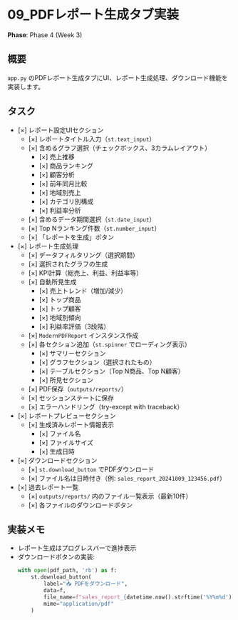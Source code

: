 # 09_PDFレポート生成タブ実装

**Phase**: Phase 4 (Week 3)

## 概要
`app.py` のPDFレポート生成タブにUI、レポート生成処理、ダウンロード機能を実装します。

## タスク
- [×] レポート設定UIセクション
  - [×] レポートタイトル入力（`st.text_input`）
  - [×] 含めるグラフ選択（チェックボックス、3カラムレイアウト）
    - [×] 売上推移
    - [×] 商品ランキング
    - [×] 顧客分析
    - [×] 前年同月比較
    - [×] 地域別売上
    - [×] カテゴリ別構成
    - [×] 利益率分析
  - [×] 含めるデータ期間選択（`st.date_input`）
  - [×] Top Nランキング件数（`st.number_input`）
  - [×] 「レポートを生成」ボタン
- [×] レポート生成処理
  - [×] データフィルタリング（選択期間）
  - [×] 選択されたグラフの生成
  - [×] KPI計算（総売上、利益、利益率等）
  - [×] 自動所見生成
    - [×] 売上トレンド（増加/減少）
    - [×] トップ商品
    - [×] トップ顧客
    - [×] 地域別傾向
    - [×] 利益率評価（3段階）
  - [×] `ModernPDFReport` インスタンス作成
  - [×] 各セクション追加（`st.spinner` でローディング表示）
    - [×] サマリーセクション
    - [×] グラフセクション（選択されたもの）
    - [×] テーブルセクション（Top N商品、Top N顧客）
    - [×] 所見セクション
  - [×] PDF保存（`outputs/reports/`）
  - [×] セッションステートに保存
  - [×] エラーハンドリング（try-except with traceback）
- [×] レポートプレビューセクション
  - [×] 生成済みレポート情報表示
    - [×] ファイル名
    - [×] ファイルサイズ
    - [×] 生成日時
- [×] ダウンロードセクション
  - [×] `st.download_button` でPDFダウンロード
  - [×] ファイル名は日時付き（例: `sales_report_20241009_123456.pdf`）
- [×] 過去レポート一覧
  - [×] `outputs/reports/` 内のファイル一覧表示（最新10件）
  - [×] 各ファイルのダウンロードボタン

## 実装メモ
- レポート生成はプログレスバーで進捗表示
- ダウンロードボタンの実装:
  ```python
  with open(pdf_path, 'rb') as f:
      st.download_button(
          label="📥 PDFをダウンロード",
          data=f,
          file_name=f"sales_report_{datetime.now().strftime('%Y%m%d')}.pdf",
          mime="application/pdf"
      )
  ```
